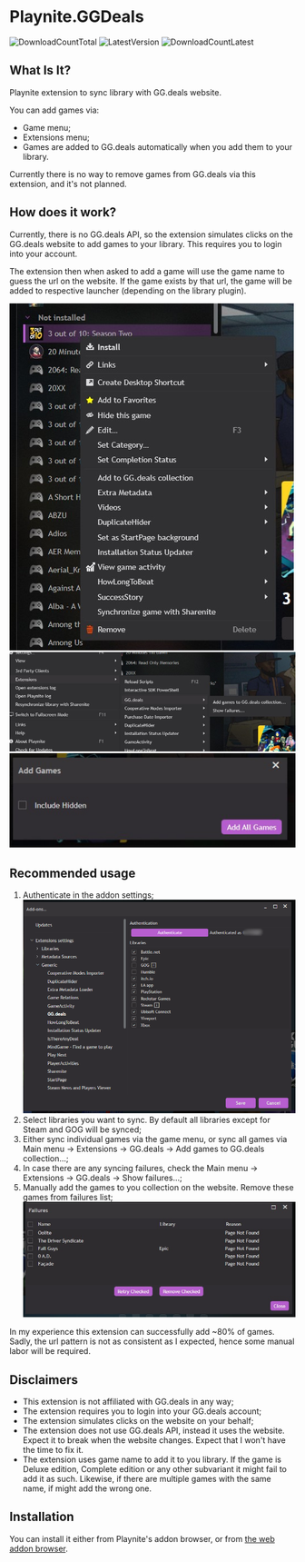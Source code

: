 # Playnite.GGDeals
![DownloadCountTotal](https://img.shields.io/github/downloads/sparrowbrain/playnite.ggdeals/total?label=total%20downloads&style=for-the-badge)
![LatestVersion](https://img.shields.io/github/v/release/SparrowBrain/Playnite.GGDeals?label=Latest%20version&style=for-the-badge)
![DownloadCountLatest](https://img.shields.io/github/downloads/SparrowBrain/Playnite.GGDeals/latest/total?style=for-the-badge)

## What Is It?
Playnite extension to sync library with GG.deals website.

You can add games via:
* Game menu;
* Extensions menu;
* Games are added to GG.deals automatically when you add them to your library.

Currently there is no way to remove games from GG.deals via this extension, and it's not planned.

## How does it work?
Currently, there is no GG.deals API, so the extension simulates clicks on the GG.deals website to add games to your library. This requires you to login into your account.

The extension then when asked to add a game will use the game name to guess the url on the website. If the game exists by that url, the game will be added to respective launcher (depending on the library plugin). 

![Main NextPlay view screenshot](/ci/screenshots/01.jpg)
![Main NextPlay view screenshot](/ci/screenshots/02.jpg)
![Main NextPlay view screenshot](/ci/screenshots/03.jpg)

## Recommended usage
1. Authenticate in the addon settings; 
    ![Main NextPlay view screenshot](/ci/screenshots/05.jpg)
2. Select libraries you want to sync. By default all libraries except for Steam and GOG will be synced;
3. Either sync individual games via the game menu, or sync all games via Main menu -> Extensions -> GG.deals -> Add games to GG.deals collection...;
4. In case there are any syncing failures, check the Main menu -> Extensions -> GG.deals -> Show failures...;
5. Manually add the games to you collection on the website. Remove these games from failures list;
    ![Main NextPlay view screenshot](/ci/screenshots/04.jpg)

In my experience this extension can successfully add ~80% of games. Sadly, the url pattern is not as consistent as I expected, hence some manual labor will be required.

## Disclaimers
* This extension is not affiliated with GG.deals in any way;
* The extension requires you to login into your GG.deals account;
* The extension simulates clicks on the website on your behalf;
* The extension does not use GG.deals API, instead it uses the website. Expect it to break when the website changes. Expect that I won't have the time to fix it.
* The extension uses game name to add it to you library. If the game is Deluxe edition, Complete edition or any other subvariant it might fail to add it as such. Likewise, if there are multiple games with the same name, if might add the wrong one.

## Installation
You can install it either from Playnite's addon browser, or from [the web addon browser](https://playnite.link/addons.html#SparrowBrain_GGDeals).
